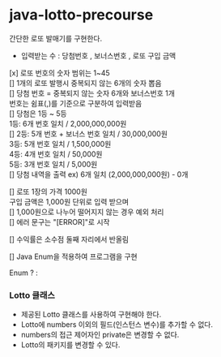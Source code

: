 # java-lotto-precourse
간단한 로또 발매기를 구현한다.

* 입력받는 수 : 당첨번호 , 보너스번호 , 로또 구입 금액

[x] 로또 번호의 숫자 범위는 1~45  
[] 1개의 로또 발행시 중복되지 않는 6개의 숫자 뽑음  
[] 당첨 번호 = 중복되지 않는 숫자 6개와 보너스번호 1개  
번호는 쉼표(,)를 기준으로 구분하여 입력받음  
[] 당첨은 1등 ~ 5등  
1등: 6개 번호 일치 / 2,000,000,000원  
[] 2등: 5개 번호 + 보너스 번호 일치 / 30,000,000원  
3등: 5개 번호 일치 / 1,500,000원  
4등: 4개 번호 일치 / 50,000원  
5등: 3개 번호 일치 / 5,000원  
[] 당첨 내역을 출력 ex) 6개 일치 (2,000,000,000원) - 0개

[] 로또 1장의 가격 1000원  
구입 금액은 1,000원 단위로 입력 받으며  
[] 1,000원으로 나누어 떨어지지 않는 경우 예외 처리  
[] 에러 문구는 "[ERROR]"로 시작

[] 수익률은 소수점 둘째 자리에서 반올림

[] Java Enum을 적용하여 프로그램을 구현

Enum ?
 : 


### Lotto 클래스
  * 제공된 Lotto 클래스를 사용하여 구현해야 한다.
  * Lotto에 numbers 이외의 필드(인스턴스 변수)를 추가할 수 없다.
  * numbers의 접근 제어자인 private은 변경할 수 없다.
  * Lotto의 패키지를 변경할 수 있다.